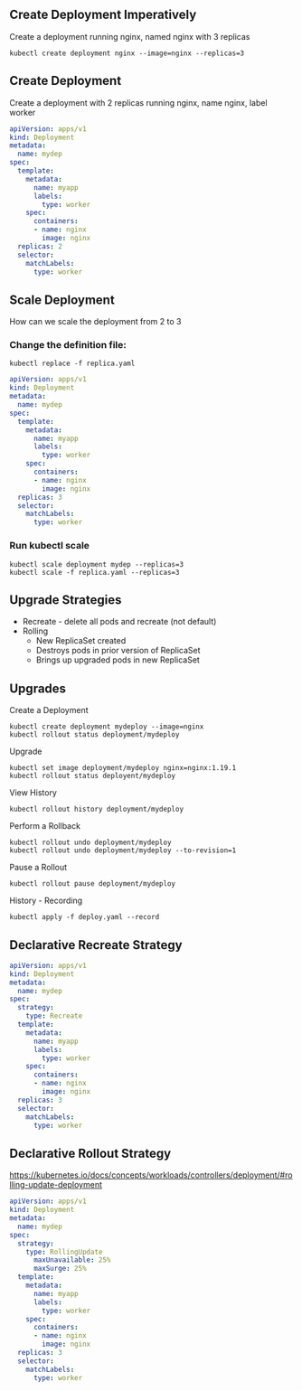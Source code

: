 ## Create Deployment Imperatively
Create a deployment running nginx, named nginx with 3 replicas
```
kubectl create deployment nginx --image=nginx --replicas=3
```

## Create Deployment
Create a deployment with 2 replicas running nginx, name nginx, label worker

```yaml
apiVersion: apps/v1
kind: Deployment
metadata: 
  name: mydep
spec:
  template:
    metadata:
      name: myapp
      labels:
        type: worker
    spec:
      containers:
      - name: nginx
        image: nginx
  replicas: 2
  selector:
    matchLabels:
      type: worker
 ```

## Scale Deployment
How can we scale the deployment from 2 to 3
  
### Change the definition file:
```
kubectl replace -f replica.yaml 
```
  
```yaml
apiVersion: apps/v1
kind: Deployment
metadata: 
  name: mydep
spec:
  template:
    metadata:
      name: myapp
      labels:
        type: worker
    spec:
      containers:
      - name: nginx
        image: nginx
  replicas: 3
  selector:
    matchLabels:
      type: worker
```
  
### Run kubectl scale
```
kubectl scale deployment mydep --replicas=3 
kubectl scale -f replica.yaml --replicas=3 
```

## Upgrade Strategies
* Recreate - delete all pods and recreate (not default)
* Rolling
  * New ReplicaSet created
  * Destroys pods in prior version of ReplicaSet   
  * Brings up upgraded pods in new ReplicaSet

## Upgrades
Create a Deployment
```
kubectl create deployment mydeploy --image=nginx
kubectl rollout status deployment/mydeploy
```

Upgrade
```
kubectl set image deployment/mydeploy nginx=nginx:1.19.1
kubectl rollout status deployent/mydeploy
```

View History
```
kubectl rollout history deployment/mydeploy
```

Perform a Rollback
```
kubectl rollout undo deployment/mydeploy
kubectl rollout undo deployment/mydeploy --to-revision=1
```

Pause a Rollout
```
kubectl rollout pause deployment/mydeploy
```

History - Recording
```
kubectl apply -f deploy.yaml --record
```

## Declarative Recreate Strategy

```yaml
apiVersion: apps/v1
kind: Deployment
metadata: 
  name: mydep
spec:
  strategy:
    type: Recreate
  template:
    metadata:
      name: myapp
      labels:
        type: worker
    spec:
      containers:
      - name: nginx
        image: nginx
  replicas: 3
  selector:
    matchLabels:
      type: worker
```

## Declarative Rollout Strategy
https://kubernetes.io/docs/concepts/workloads/controllers/deployment/#rolling-update-deployment

```yaml
apiVersion: apps/v1
kind: Deployment
metadata: 
  name: mydep
spec:
  strategy:
    type: RollingUpdate
      maxUnavailable: 25%
      maxSurge: 25%
  template:
    metadata:
      name: myapp
      labels:
        type: worker
    spec:
      containers:
      - name: nginx
        image: nginx
  replicas: 3
  selector:
    matchLabels:
      type: worker
```
